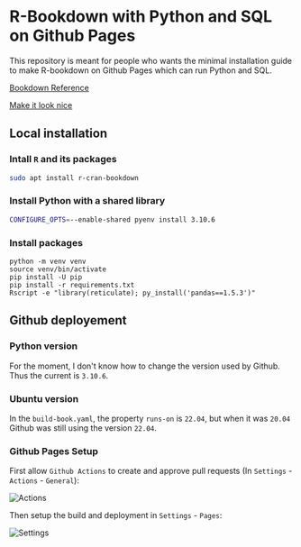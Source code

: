 # R-Bookdown with Python and SQL on Github Pages

This repository is meant for people who wants the minimal installation guide to make R-bookdown on Github Pages which can run Python and SQL.

[Bookdown Reference](https://bookdown.org/yihui/bookdown/)

[Make it look nice](https://github.com/kflisikowski/statswithr/blob/master/docs/cookbook-bookdown_dress.md)

## Local installation

### Intall `R` and its packages

```bash
sudo apt install r-cran-bookdown
```

### Install Python with a shared library

```bash
CONFIGURE_OPTS=--enable-shared pyenv install 3.10.6
```

### Install packages

```
python -m venv venv
source venv/bin/activate
pip install -U pip
pip install -r requirements.txt
Rscript -e "library(reticulate); py_install('pandas==1.5.3')"
```

## Github deployement

### Python version

For the moment, I don't know how to change the version used by Github.
Thus the current is `3.10.6`.

### Ubuntu version

In the `build-book.yaml`, the property `runs-on` is `22.04`, but when it was `20.04` Github was still using the version `22.04`.

### Github Pages Setup

First allow `Github Actions` to create and approve pull requests (In `Settings` - `Actions` - `General`):

![Actions](https://user-images.githubusercontent.com/7115035/230975326-43aa76f2-b8d8-4fd3-9f63-bd516ff97e49.png)

Then setup the build and deployment in `Settings` - `Pages`:

![Settings](https://user-images.githubusercontent.com/7115035/230853603-cf01e5cc-e6de-4c44-9667-a7a82deffcbf.png)
